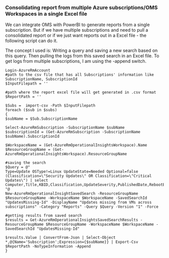  
### Consolidating report from multiple Azure subscriptions/OMS Workspaces in a single Excel file

We can integrate OMS with PowerBI to generate reports from a single subscription. But if we have multiple subscriptions and need to pull a consolidated report or if we just want reports out in a Excel file - the following script can do it.

The concept I used is:
Writing a query and saving a new search based on this query. Then pulling the logs from this saved search in an Excel file. To get logs from multiple subscriptions, I am using the -append switch. 

```
Login-AzureRmAccount
#path to the csv file that has all Subscriptions' information like SubscriptionName, SubscriptionId
$InputFilepath = ''

#path where the report excel file will get generated in .csv format
$ReportPath = ''

$Subs =  import-csv -Path $InputFilepath
foreach ($sub in $subs)
{
$subName = $Sub.SubscriptionName

Select-AzureRmSubscription -SubscriptionName $subName
$subscriptionId = (Get-AzureRmSubscription -SubscriptionName $subName).SubscriptionId

$WorkspaceName = (Get-AzureRmOperationalInsightsWorkspace).Name
$ResourceGroupName = (Get-AzureRmOperationalInsightsWorkspace).ResourceGroupName

#saving the search
$Query = @"
Type=Update OSType!=Linux UpdateState=Needed Optional=false (Classification=\"Security Updates\" OR Classification=\"Critical Updates\") | select Computer,Title,KBID,Classification,UpdateSeverity,PublishedDate,RebootBehavior
"@
New-AzureRmOperationalInsightSavedSearch -ResourceGroupName $ResourceGroupName -WorkspaceName $WorkspaceName -SavedSearchId "UpdatesMissing-Id" -DisplayName "Updates missing from VMs across subscriptions" -Category "Reports" -Query $Query -Version "1" -Force

#getting results from saved search
$results = Get-AzureRmOperationalInsightsSavedSearchResults -ResourceGroupName $ResourceGroupName -WorkspaceName $WorkspaceName -SavedSearchId "UpdatesMissing-Id"

$results.Value | ConvertFrom-Json | Select-Object *,@{Name='Subscription';Expression={$subName}} | Export-Csv $ReportPath -NoTypeInformation -Append
}
``` 
